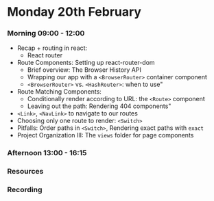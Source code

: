 # Monday 20th February

### Morning 09:00 - 12:00
- Recap + routing in react:
	- React router
- Route Components: Setting up react-router-dom
	- Brief overview: The Browser History API 
	- Wrapping our app with a `<BrowserRouter>` container component
	- `<BrowserRouter>` vs. `<HashRouter>`: when to use"
- Route Matching Components:
	- Conditionally render according to URL: the `<Route>` component
	- Leaving out the path: Rendering 404 components"
- `<Link>`, `<NavLink>` to navigate to our routes
- Choosing only one route to render: `<Switch>`
- Pitfalls: Order paths in `<Switch>`, Rendering exact paths with `exact`
- Project Organization III: The `views` folder for page components

### Afternoon 13:00 - 16:15



### Resources



### Recording

